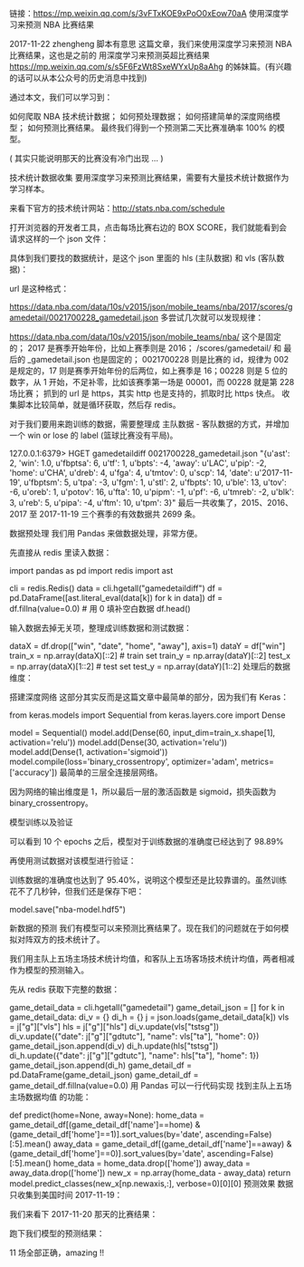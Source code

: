 链接：https://mp.weixin.qq.com/s/3vFTxKOE9xPoO0xEow70aA
使用深度学习来预测 NBA 比赛结果

2017-11-22 zhengheng 脚本有意思
这篇文章，我们来使用深度学习来预测 NBA 比赛结果，这也是之前的 用深度学习来预测英超比赛结果 https://mp.weixin.qq.com/s/s5F6FzWt8SxeWYxUp8aAhg 的姊妹篇。(有兴趣的话可以从本公众号的历史消息中找到)

通过本文，我们可以学习到：

如何爬取 NBA 技术统计数据；
如何预处理数据；
如何搭建简单的深度网络模型；
如何预测比赛结果。
最终我们得到一个预测第二天比赛准确率 100% 的模型。




( 其实只能说明那天的比赛没有冷门出现 ... )



技术统计数据收集
要用深度学习来预测比赛结果，需要有大量技术统计数据作为学习样本。

来看下官方的技术统计网站：http://stats.nba.com/schedule



打开浏览器的开发者工具，点击每场比赛右边的 BOX SCORE，我们就能看到会请求这样的一个 json 文件：



具体到我们要找的数据统计，是这个 json 里面的 hls (主队数据) 和 vls (客队数据)：

url 是这种格式：

https://data.nba.com/data/10s/v2015/json/mobile_teams/nba/2017/scores/gamedetail/0021700228_gamedetail.json
多尝试几次就可以发现规律：

https://data.nba.com/data/10s/v2015/json/mobile_teams/nba/ 这个是固定的；
2017 是赛季开始年份，比如上赛季则是 2016；
/scores/gamedetail/ 和 最后的 _gamedetail.json 也是固定的；
0021700228 则是比赛的 id，规律为 002 是规定的，17 则是赛季开始年份的后两位，如上赛季是 16；00228 则是 5 位的数字，从 1 开始，不足补零，比如该赛季第一场是 00001，而 00228 就是第 228 场比赛；
抓到的 url 是 https，其实 http 也是支持的，抓取时比 https 快点。
收集脚本比较简单，就是循环获取，然后存 redis。


对于我们要用来跑训练的数据，需要整理成 主队数据 - 客队数据的方式，并增加一个 win or lose 的 label (篮球比赛没有平局)。

127.0.0.1:6379> HGET gamedetaildiff 0021700228_gamedetail.json
"{u'ast': 2, 'win': 1.0, u'fbptsa': 6, u'tf': 1, u'bpts': -4, 'away': u'LAC', u'pip': -2, 'home': u'CHA', u'dreb': 4, u'fga': 4, u'tmtov': 0, u'scp': 14, 'date': u'2017-11-19', u'fbptsm': 5, u'tpa': -3, u'fgm': 1, u'stl': 2, u'fbpts': 10, u'ble': 13, u'tov': -6, u'oreb': 1, u'potov': 16, u'fta': 10, u'pipm': -1, u'pf': -6, u'tmreb': -2, u'blk': 3, u'reb': 5, u'pipa': -4, u'ftm': 10, u'tpm': 3}"
最后一共收集了，2015、2016、2017 至 2017-11-19 三个赛季的有效数据共 2699 条。



数据预处理
我们用 Pandas 来做数据处理，非常方便。

先直接从 redis 里读入数据：

import pandas as pd
import redis
import ast

cli = redis.Redis()
data = cli.hgetall("gamedetaildiff")
df = pd.DataFrame([ast.literal_eval(data[k]) for k in data])
df = df.fillna(value=0.0)   # 用 0 填补空白数据
df.head()

输入数据去掉无关项，整理成训练数据和测试数据：

dataX = df.drop(["win", "date", "home", "away"], axis=1)
dataY = df["win"]
train_x = np.array(dataX)[::2] # train set
train_y = np.array(dataY)[::2]
test_x = np.array(dataX)[1::2] # test set
test_y = np.array(dataY)[1::2]
处理后的数据维度：



搭建深度网络
这部分其实反而是这篇文章中最简单的部分，因为我们有 Keras：

from keras.models import Sequential
from keras.layers.core import Dense

model = Sequential()
model.add(Dense(60, input_dim=train_x.shape[1], activation='relu'))
model.add(Dense(30, activation='relu'))
model.add(Dense(1, activation='sigmoid'))
model.compile(loss='binary_crossentropy', optimizer='adam', metrics=['accuracy'])
最简单的三层全连接层网络。

因为网络的输出维度是 1，所以最后一层的激活函数是 sigmoid，损失函数为 binary_crossentropy。



模型训练以及验证


可以看到 10 个 epochs 之后，模型对于训练数据的准确度已经达到了 98.89%

再使用测试数据对该模型进行验证：


训练数据的准确度也达到了 95.40%，说明这个模型还是比较靠谱的。虽然训练花不了几秒钟，但我们还是保存下吧：

model.save("nba-model.hdf5")


新数据的预测
我们有模型可以来预测比赛结果了。现在我们的问题就在于如何模拟对阵双方的技术统计了。

我们用主队上五场主场技术统计均值，和客队上五场客场技术统计均值，两者相减作为模型的预测输入。

先从 redis 获取下完整的数据：

game_detail_data = cli.hgetall("gamedetail")
game_detail_json = []
for k in game_detail_data:
    di_v = {}
    di_h = {}
    j = json.loads(game_detail_data[k])
    vls = j["g"]["vls"]
    hls = j["g"]["hls"]
    di_v.update(vls["tstsg"])
    di_v.update({"date": j["g"]["gdtutc"], "name": vls["ta"], "home": 0})
    game_detail_json.append(di_v)
    di_h.update(hls["tstsg"])
    di_h.update({"date": j["g"]["gdtutc"], "name": hls["ta"], "home": 1})
    game_detail_json.append(di_h)
game_detail_df = pd.DataFrame(game_detail_json)
game_detail_df = game_detail_df.fillna(value=0.0)
用 Pandas 可以一行代码实现 找到主队上五场主场数据均值 的功能：

def predict(home=None, away=None):
    home_data = game_detail_df[(game_detail_df['name']==home) & (game_detail_df['home']==1)].sort_values(by='date', ascending=False)[:5].mean()
    away_data = game_detail_df[(game_detail_df['name']==away) & (game_detail_df['home']==0)].sort_values(by='date', ascending=False)[:5].mean()
    home_data = home_data.drop(['home'])
    away_data = away_data.drop(['home'])
    new_x = np.array(home_data - away_data)
    return model.predict_classes(new_x[np.newaxis,:], verbose=0)[0][0]
预测效果
数据只收集到美国时间 2017-11-19：


我们来看下 2017-11-20 那天的比赛结果：

跑下我们模型的预测结果：


11 场全部正确，amazing !!


